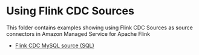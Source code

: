 # Using Flink CDC Sources

This folder contains examples showing using Flink CDC Sources as source connectors in Amazon Managed Service for Apache Flink

* [Flink CDC MySQL source (SQL)](./FlinkCDCMySQLSource)
